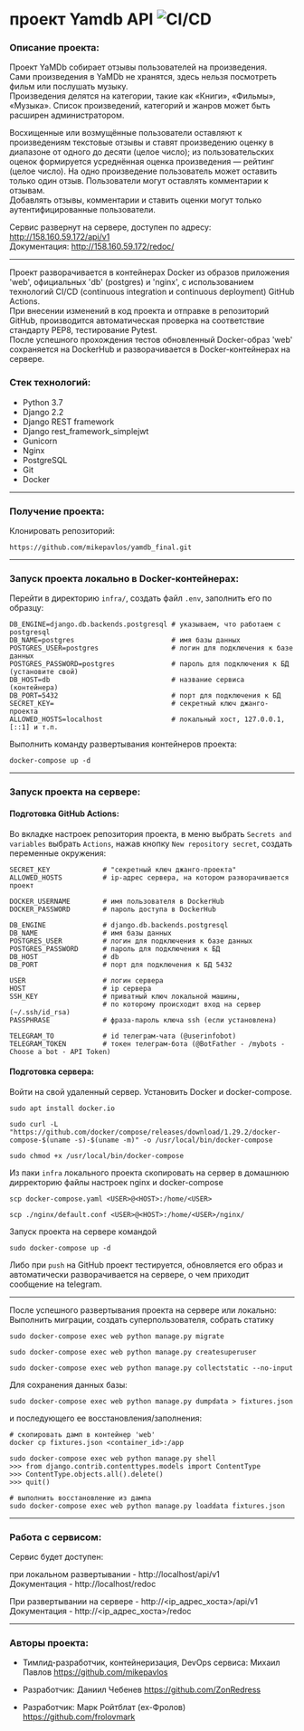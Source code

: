 # проект Yamdb API ![CI/CD](https://github.com/mikepavlos/yamdb_final/actions/workflows/yamdb_workflow.yml/badge.svg)

### Описание проекта:

Проект YaMDb собирает отзывы пользователей на произведения.  
Сами произведения в YaMDb не хранятся, здесь нельзя посмотреть фильм или послушать музыку.  
Произведения делятся на категории, такие как «Книги», «Фильмы», «Музыка». 
Список произведений, категорий и жанров может быть расширен администратором.  

Восхищенные или возмущённые пользователи оставляют к произведениям текстовые отзывы и ставят произведению оценку в диапазоне от одного до десяти (целое число); 
из пользовательских оценок формируется усреднённая оценка произведения — рейтинг (целое число). 
На одно произведение пользователь может оставить только один отзыв.
Пользователи могут оставлять комментарии к отзывам.  
Добавлять отзывы, комментарии и ставить оценки могут только аутентифицированные пользователи.  

Сервис развернут на сервере, доступен по адресу: http://158.160.59.172/api/v1  
Документация: http://158.160.59.172/redoc/

---

Проект разворачивается в контейнерах Docker из образов приложения 'web', официальных 'db' (postgres) и 'nginx', с использованием технологий CI/CD 
(continuous integration и continuous deployment) GitHub Actions.  
При внесении изменений в код проекта и отправке в репозиторий GitHub, производится автоматическая проверка на соответствие стандарту PEP8, тестирование Pytest.  
После успешного прохождения тестов обновленный Docker-образ 'web' сохраняется на DockerHub и разворачивается в Docker-контейнерах на сервере.

### Стек технологий:

- Python 3.7
- Django 2.2
- Django REST framework
- Django rest_framework_simplejwt
- Gunicorn
- Nginx
- PostgreSQL
- Git
- Docker

---

### Получение проекта:

Клонировать репозиторий:

```commandline
https://github.com/mikepavlos/yamdb_final.git
```
---

### Запуск проекта локально в Docker-контейнерах:

Перейти в директорию `infra/`, создать файл `.env`, заполнить его по образцу:

```text
DB_ENGINE=django.db.backends.postgresql # указываем, что работаем с postgresql
DB_NAME=postgres                        # имя базы данных
POSTGRES_USER=postgres                  # логин для подключения к базе данных
POSTGRES_PASSWORD=postgres              # пароль для подключения к БД (установите свой)
DB_HOST=db                              # название сервиса (контейнера)
DB_PORT=5432                            # порт для подключения к БД
SECRET_KEY=                             # секретный ключ джанго-проекта
ALLOWED_HOSTS=localhost                 # локальный хост, 127.0.0.1, [::1] и т.п.
```

Выполнить команду развертывания контейнеров проекта:

```commandline
docker-compose up -d
```

---

### Запуск проекта на сервере:

#### Подготовка GitHub Actions:

Во вкладке настроек репозитория проекта, в меню выбрать `Secrets and variables` выбрать `Actions`, нажав кнопку `New repository secret`, создать переменные окружения:

```
SECRET_KEY             # "секретный ключ джанго-проекта"
ALLOWED_HOSTS          # ip-адрес сервера, на котором разворачивается проект

DOCKER_USERNAME        # имя пользователя в DockerHub
DOCKER_PASSWORD        # пароль доступа в DockerHub

DB_ENGINE              # django.db.backends.postgresql
DB_NAME                # имя базы данных
POSTGRES_USER          # логин для подключения к базе данных
POSTGRES_PASSWORD      # пароль для подключения к БД
DB_HOST                # db
DB_PORT                # порт для подключения к БД 5432

USER                   # логин сервера
HOST                   # ip сервера
SSH_KEY                # приватный ключ локальной машины, 
                       # по которому происходит вход на сервер (~/.ssh/id_rsa)
PASSPHRASE             # фраза-пароль ключа ssh (если установлена)

TELEGRAM_TO            # id телеграм-чата (@userinfobot)
TELEGRAM_TOKEN         # токен телеграм-бота (@BotFather - /mybots - Choose a bot - API Token)
```

#### Подготовка сервера:

Войти на свой удаленный сервер.
Установить Docker и docker-compose.

```commandline
sudo apt install docker.io
```

```commandline
sudo curl -L "https://github.com/docker/compose/releases/download/1.29.2/docker-compose-$(uname -s)-$(uname -m)" -o /usr/local/bin/docker-compose
```

```commandline
sudo chmod +x /usr/local/bin/docker-compose
```

Из паки `infra` локального проекта cкопировать на сервер в домашнюю дирректорию файлы настроек nginx и docker-compose

```commandline
scp docker-compose.yaml <USER>@<HOST>:/home/<USER>
```

```commandline
scp ./nginx/default.conf <USER>@<HOST>:/home/<USER>/nginx/
```

Запуск проекта на сервере командой

```commandline
sudo docker-compose up -d
```

Либо при `push` на GitHub проект тестируется, обновляется его образ и автоматически разворачивается на сервере, о чем приходит сообщение на telegram.

--- 
После успешного развертывания проекта на сервере или локально:  
Выполнить миграции, создать суперпользователя, собрать статику

```commandline
sudo docker-compose exec web python manage.py migrate
```

```commandline
sudo docker-compose exec web python manage.py createsuperuser
```

```commandline
sudo docker-compose exec web python manage.py collectstatic --no-input 
```

Для сохранения данных базы: 

```commandline
sudo docker-compose exec web python manage.py dumpdata > fixtures.json
```

и последующего ее восстановления/заполнения:

```commandline
# скопировать дамп в контейнер 'web'
docker cp fixtures.json <container_id>:/app
```

```commandline
sudo docker-compose exec web python manage.py shell  
>>> from django.contrib.contenttypes.models import ContentType
>>> ContentType.objects.all().delete()
>>> quit()

# выполнить восстановление из дампа
sudo docker-compose exec web python manage.py loaddata fixtures.json
```

---

### Работа с сервисом:

Сервис будет доступен:  

при локальном развертывании - http://localhost/api/v1  
Документация - http://localhost/redoc  

При развертывании на сервере - http://<ip_адрес_хоста>/api/v1  
Документация - http://<ip_адрес_хоста>/redoc

---

### Авторы проекта:

- Тимлид-разработчик, контейнеризация, DevOps сервиса: Михаил Павлов https://github.com/mikepavlos

- Разработчик: Даниил Чебенев https://github.com/ZonRedress

- Разработчик: Марк Ройтблат (ex-Фролов) https://github.com/frolovmark

